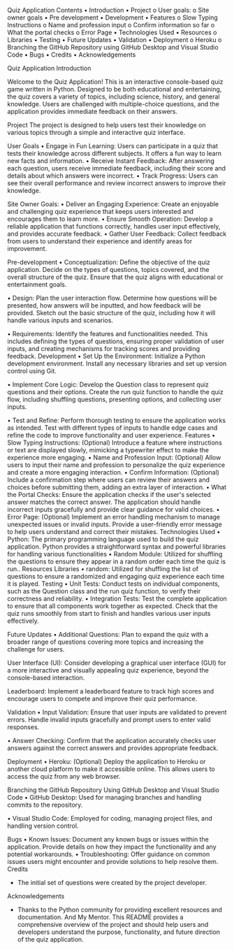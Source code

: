 
Quiz Application
Contents
•	Introduction
•	Project
o	User goals:
o	Site owner goals
•	Pre development
•	Development
•	Features
o	Slow Typing Instructions
o	Name and profession input
o	Confirm information so far 
o	What the portal checks
o	Error Page
•	Technologies Used
•	Resources
o	Libraries
•	Testing
•	Future Updates
•	Validation
•	Deployment
o	Heroku
o	Branching the GitHub Repository using GitHub Desktop and Visual Studio Code
•	Bugs
•	Credits
•	Acknowledgements



Quiz Application
Introduction

Welcome to the Quiz Application! This is an interactive console-based quiz game written in Python. Designed to be both educational and entertaining, the quiz covers a variety of topics, including science, history, and general knowledge. Users are challenged with multiple-choice questions, and the application provides immediate feedback on their answers. 

Project
The project is designed to help users test their knowledge on various topics through a simple and interactive quiz interface.

 User Goals
•	Engage in Fun Learning: Users can participate in a quiz that tests their knowledge across different subjects. It offers a fun way to learn new facts and information.
•	Receive Instant Feedback: After answering each question, users receive immediate feedback, including their score and details about which answers were incorrect.
•	Track Progress: Users can see their overall performance and review incorrect answers to improve their knowledge.

 Site Owner Goals:
•	Deliver an Engaging Experience: Create an enjoyable and challenging quiz experience that keeps users interested and encourages them to learn more.
•	Ensure Smooth Operation: Develop a reliable application that functions correctly, handles user input effectively, and provides accurate feedback.
•	Gather User Feedback: Collect feedback from users to understand their experience and identify areas for improvement.

Pre-development
•	Conceptualization: Define the objective of the quiz application. Decide on the types of questions, topics covered, and the overall structure of the quiz. Ensure that the quiz aligns with educational or entertainment goals.

•	Design: Plan the user interaction flow. Determine how questions will be presented, how answers will be inputted, and how feedback will be provided. Sketch out the basic structure of the quiz, including how it will handle various inputs and scenarios.

•	Requirements: Identify the features and functionalities needed. This includes defining the types of questions, ensuring proper validation of user inputs, and creating mechanisms for tracking scores and providing feedback.
Development
•	Set Up the Environment: Initialize a Python development environment. Install any necessary libraries and set up version control using Git.

•	Implement Core Logic: Develop the Question class to represent quiz questions and their options. Create the run quiz function to handle the quiz flow, including shuffling questions, presenting options, and collecting user inputs.

•	Test and Refine: Perform thorough testing to ensure the application works as intended. Test with different types of inputs to handle edge cases and refine the code to improve functionality and user experience.
Features
•	Slow Typing Instructions: (Optional) Introduce a feature where instructions or text are displayed slowly, mimicking a typewriter effect to make the experience more engaging.
•	Name and Profession Input: (Optional) Allow users to input their name and profession to personalize the quiz experience and create a more engaging interaction.
•	Confirm Information: (Optional) Include a confirmation step where users can review their answers and choices before submitting them, adding an extra layer of interaction.
•	What the Portal Checks: Ensure the application checks if the user's selected answer matches the correct answer. The application should handle incorrect inputs gracefully and provide clear guidance for valid choices.
•	Error Page: (Optional) Implement an error handling mechanism to manage unexpected issues or invalid inputs. Provide a user-friendly error message to help users understand and correct their mistakes.
Technologies Used
•	Python: The primary programming language used to build the quiz application. Python provides a straightforward syntax and powerful libraries for handling various functionalities
•	Random Module: Utilized for shuffling the questions to ensure they appear in a random order each time the quiz is run..
 Resources
Libraries
•	random: Utilized for shuffling the list of questions to ensure a randomized and engaging quiz experience each time it is played.
Testing
•	Unit Tests: Conduct tests on individual components, such as the Question class and the run quiz function, to verify their correctness and reliability.
•	Integration Tests: Test the complete application to ensure that all components work together as expected. Check that the quiz runs smoothly from start to finish and handles various user inputs effectively.

Future Updates
•	Additional Questions: Plan to expand the quiz with a broader range of questions covering more topics and increasing the challenge for users.
 
User Interface (UI): Consider developing a graphical user interface (GUI) for a more interactive and visually appealing quiz experience, beyond the console-based interaction.


 


Leaderboard: Implement a leaderboard feature to track high scores and encourage users to compete and improve their quiz performance.

 

Validation
•	Input Validation: Ensure that user inputs are validated to prevent errors. Handle invalid inputs gracefully and prompt users to enter valid responses.

•	Answer Checking: Confirm that the application accurately checks user answers against the correct answers and provides appropriate feedback.

Deployment
•	Heroku: (Optional) Deploy the application to Heroku or another cloud platform to make it accessible online. This allows users to access the quiz from any web browser.

 

Branching the GitHub Repository Using GitHub Desktop and Visual Studio Code
•	GitHub Desktop: Used for managing branches and handling commits to the repository.

•	Visual Studio Code: Employed for coding, managing project files, and handling version control.

Bugs
•	Known Issues: Document any known bugs or issues within the application. Provide details on how they impact the functionality and any potential workarounds.
•	Troubleshooting: Offer guidance on common issues users might encounter and provide solutions to help resolve them.
 Credits
- The initial set of questions were created by the project developer.

Acknowledgements
- Thanks to the Python community for providing excellent resources and documentation. And My Mentor.
This README provides a comprehensive overview of the project and should help users and developers understand the purpose, functionality, and future direction of the quiz application.
